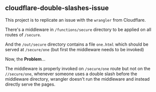 ## cloudflare-double-slashes-issue

This project is to replicate an issue with the `wrangler` from Cloudflare.

There's a middleware in `/functions/secure` directory to be applied on all routes of `/secure`.

And the `/out/secure` directory contains a file `one.html` which should be served at `/secure/one` (but first the middleware needs to be invoked)

Now, the **Problem**...

The middleware is properly invoked on `/secure/one` route but not on the `//secure/one`, whenever someone uses a double slash before the middleware directory, wrangler doesn't run the middleware and instead directly serve the pages.
